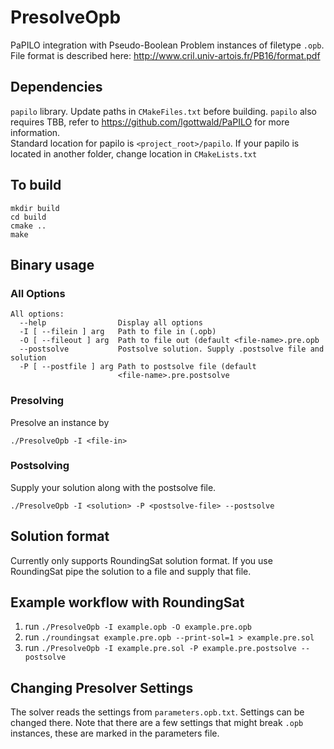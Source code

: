 # PresolveOpb
PaPILO integration with Pseudo-Boolean Problem instances of filetype `.opb`. File format is described here: http://www.cril.univ-artois.fr/PB16/format.pdf
## Dependencies
`papilo` library. Update paths in `CMakeFiles.txt` before building. `papilo` also requires TBB, refer to https://github.com/lgottwald/PaPILO for more information.<br>
Standard location for papilo is `<project_root>/papilo`. If your papilo is located in another folder, change location in `CMakeLists.txt`
## To build
```
mkdir build 
cd build 
cmake ..
make
```
## Binary usage
### All Options
```
All options:
  --help                Display all options
  -I [ --filein ] arg   Path to file in (.opb)
  -O [ --fileout ] arg  Path to file out (default <file-name>.pre.opb
  --postsolve           Postsolve solution. Supply .postsolve file and solution
  -P [ --postfile ] arg Path to postsolve file (default 
                        <file-name>.pre.postsolve
```
### Presolving
Presolve an instance by
```
./PresolveOpb -I <file-in>
```
### Postsolving
Supply your solution along with the postsolve file.
```
./PresolveOpb -I <solution> -P <postsolve-file> --postsolve
```
## Solution format
Currently only supports RoundingSat solution format. If you use RoundingSat pipe the solution to a file and supply that file.
## Example workflow with RoundingSat
1. run `./PresolveOpb -I example.opb -O example.pre.opb`
2. run `./roundingsat example.pre.opb --print-sol=1 > example.pre.sol`
3. run `./PresolveOpb -I example.pre.sol -P example.pre.postsolve --postsolve`
## Changing Presolver Settings
The solver reads the settings from `parameters.opb.txt`. Settings can be changed there. Note that there are a few settings that might break `.opb` instances, these are marked in the parameters file.
